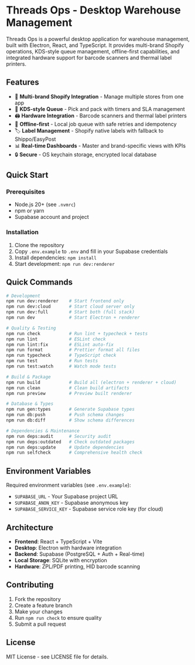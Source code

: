 # Threads Ops - Desktop Warehouse Management

Threads Ops is a powerful desktop application for warehouse management, built with Electron, React, and TypeScript. It provides multi-brand Shopify operations, KDS-style queue management, offline-first capabilities, and integrated hardware support for barcode scanners and thermal label printers.

## Features

- 🏪 **Multi-brand Shopify Integration** - Manage multiple stores from one app
- 📱 **KDS-style Queue** - Pick and pack with timers and SLA management
- 🖨️ **Hardware Integration** - Barcode scanners and thermal label printers
- 🔌 **Offline-first** - Local job queue with safe retries and idempotency
- 🏷️ **Label Management** - Shopify native labels with fallback to Shippo/EasyPost
- 📊 **Real-time Dashboards** - Master and brand-specific views with KPIs
- 🔒 **Secure** - OS keychain storage, encrypted local database

## Quick Start

### Prerequisites

- Node.js 20+ (see `.nvmrc`)
- npm or yarn
- Supabase account and project

### Installation

1. Clone the repository
2. Copy `.env.example` to `.env` and fill in your Supabase credentials
3. Install dependencies: `npm install`
4. Start development: `npm run dev:renderer`

## Quick Commands

```bash
# Development
npm run dev:renderer    # Start frontend only
npm run dev:cloud       # Start cloud server only  
npm run dev:full        # Start both (full stack)
npm run dev             # Start Electron + renderer

# Quality & Testing
npm run check           # Run lint + typecheck + tests
npm run lint            # ESLint check
npm run lint:fix        # ESLint auto-fix
npm run format          # Prettier format all files
npm run typecheck       # TypeScript check
npm run test            # Run tests
npm run test:watch      # Watch mode tests

# Build & Package
npm run build           # Build all (electron + renderer + cloud)
npm run clean           # Clean build artifacts
npm run preview         # Preview built renderer

# Database & Types
npm run gen:types       # Generate Supabase types
npm run db:push         # Push schema changes
npm run db:diff         # Show schema differences

# Dependencies & Maintenance
npm run deps:audit      # Security audit
npm run deps:outdated   # Check outdated packages
npm run deps:update     # Update dependencies
npm run selfcheck       # Comprehensive health check
```

## Environment Variables

Required environment variables (see `.env.example`):

- `SUPABASE_URL` - Your Supabase project URL
- `SUPABASE_ANON_KEY` - Supabase anonymous key
- `SUPABASE_SERVICE_KEY` - Supabase service role key (for cloud)

## Architecture

- **Frontend**: React + TypeScript + Vite
- **Desktop**: Electron with hardware integration
- **Backend**: Supabase (PostgreSQL + Auth + Real-time)
- **Local Storage**: SQLite with encryption
- **Hardware**: ZPL/PDF printing, HID barcode scanning

## Contributing

1. Fork the repository
2. Create a feature branch
3. Make your changes
4. Run `npm run check` to ensure quality
5. Submit a pull request

## License

MIT License - see LICENSE file for details.
